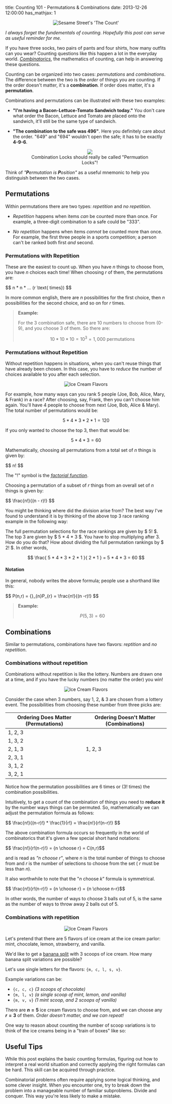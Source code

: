 title: Counting 101 - Permutations & Combinations
date: 2013-12-26 12:00:00
has_mathjax: 1

<center>
    <img alt="Sesame Street's 'The Count'" src="https://static-secure.guim.co.uk/sys-images/Media/Pix/pictures/2009/11/9/1257758922191/Sesame-Street-the-Count-001.jpg">
</center>

_I always forget the fundementals of counting.  Hopefully this post can serve as useful reminder for me._

If you have three socks, two pairs of pants and four shirts, how many outfits
can you wear? Counting questions like this happen a lot in the everyday world.
*[Combinatorics][2]*, the mathematics of counting, can help in answering these
questions.

Counting can be organized into two cases: _permutations_ and _combinations_.
The difference between the two is the _order_ of things you are counting.  If
the order doesn't matter, it's a **combination**.  If order does matter, it's a
**permutation**.  

Combinations and permutations can be illustrated with these two examples:

* **"I'm having a Bacon-Lettuce-Tomato Sandwich today."**  You don't care what
  order the Bacon, Lettuce and Tomato are placed onto the sandwich, it'll
  still be the same type of sandwich.

* **"The combination to the safe was 496"**.  Here you definitely care about the
  order.  "649" and "694"  wouldn't open the safe; it has to be exactly
  **4-9-6**.
    
    <center>
    <figure>
        <img src="http://ecx.images-amazon.com/images/I/411FE4A25ZL._SY300_.jpg">
        <figcaption>
        Combination Locks should really be called "Permuation Locks"!
        </figcaption>
    </figure>
    </center>

Think of _"**P**ermutation is **P**osition"_ as a useful mnemonic to help you
distinguish between the two cases.

Permutations
------------

Within permutations there are two types: _repetition_ and _no repetition_.

* _Repetition_ happens when items _can_ be counted more than once.  For example, a
  three-digit combination to a safe could be "333".

* _No repetition_ happens when items _cannot_ be counted more than once.  For
  example, the first three people in a sports competition; a person can't be
  ranked both first _and_ second.

### Permutations with Repetition

These are the easiest to count up.  When you have $n$ things to choose from,
you have $n$ choices each time!  When choosing $r$ of them, the permutations
are:

<div class="well">
$$ n * n * ... (r \text{ times}) $$
</div>

In more common english, there are $n$ possibilities for the first choice, then
$n$ possibilities for the second choice, and so on for $r$ times.

> <b>Example:</b>
> 
> For the 3 combination safe, there are 10 numbers to choose from (0-9), and you
> choose 3 of them. So there are:
> 
> $$ 10 * 10 * 10 = 10^3 = 1,000 \text{ permutations} $$

### Permutations without Repetition

Without repetition happens in situations, when you can't reuse things that have
already been chosen. In this case, you have to _reduce_ the number of choices
available to you after each selection. 

<center>
<img alt="Ice Cream Flavors" src="https://usatftw.files.wordpress.com/2015/09/olympic-winners-podium-007.jpg">
</center>

For example, how many ways can you rank 5 people (Joe, Bob, Alice, Mary, &
Frank) in a race? After choosing, say, Frank, then you can't choose him again.
You'll have 4 people to choose from next (Joe, Bob, Alice & Mary).  The total
number of permutations would be:

$$ 5 * 4 * 3 * 2 * 1 = 120 $$

If you only wanted to choose the top 3, then that would be:

$$ 5 * 4 * 3 = 60 $$

Mathematically, choosing all permutations from a total set of $n$ things is given by:

<div class="well">
$$ n! $$
</div>

The "$!$" symbol is the *[factorial function][factorial]*.

Choosing a permutation of a subset of $r$ things from an overall set of $n$
things is given by:

<div class="well">
$$ \frac{n!}{(n - r)!} $$
</div>

You might be thinking where did the division arise from?  The best way I've
found to understand it is by thinking of the above top 3 race ranking example
in the following way:

The full permutation selections for the race rankings are given by $ 5! $.  The
top 3 are given by $ 5 * 4 * 3 $.  You have to stop multiplying after 3.  How
do you do that?  How about dividing the full permutation rankings by $ 2! $.
In other words,

$$ \frac{ 5 * 4 * 3 * 2 * 1 }{ 2 * 1 } = 5 * 4 * 3 = 60 $$

#### Notation

In general, nobody writes the above formula; people use a shorthand like this:

<div class="well">
$$ P(n,r) = {}_{n}P_{r} = \frac{n!}{(n -r)!} $$
</div>

> <b>Example:</b>
> 
> $$ P(5,3) = 60 $$

Combinations
------------

Similar to permutations, combinations have two flavors: _reptition_ and _no repetition_.

### Combinations without repetition

Combinations without repetition is like the lottery.  Numbers are drawn one at
a time, and if you have the lucky numbers (no matter the order) you win!

<center>
<img alt="Ice Cream Flavors" src="http://cdn.moneycrashers.com/wp-content/uploads/2008/04/lottery-balls-cash.jpg">
</center>

Consider the case when 3 numbers, say 1, 2, & 3 are chosen from a lottery
event.  The possibilities from choosing these number from three picks are:

<center>
  <table class="table table-condensed">
    <thead>
      <tr>
         <th>Ordering Does Matter (Permutations)</th>
         <th>Ordering Doesn't Matter (Combinations)</th>
      </tr>
    </thead>
    <tbody>
        <tr>
            <td>1, 2, 3</td>
            <td></td>
        </tr>
        <tr>
            <td>1, 3, 2</td>
            <td></td>
        </tr>
        <tr>
            <td>2, 1, 3</td>
            <td>1, 2, 3</td>
        </tr>
        <tr>
            <td>2, 3, 1</td>
            <td></td>
        </tr>
        <tr>
            <td>3, 1, 2</td>
            <td></td>
        </tr>
        <tr>
            <td>3, 2, 1</td>
            <td></td>
        </tr>
    </tbody>
  </table>
</center>

Notice how the permutation possibilities are 6 times or ($3!$ times) the
combination possibilities.

Intuitively, to get a count of the combination of things you need to
**reduce it** by the number ways things can be permuted.  So, mathematically we
can adjust the permutation formula as follows:

<div class="well">
$$ \frac{n!}{(n-r)!} * \frac{1}{r!} = \frac{n!}{r!(n-r)!} $$
</div>

The above combination formula occurs so frequently in the world of
combinatorics that it's given a few special short hand notations:

<div class="well">
$$ \frac{n!}{r!(n-r)!} = {n \choose r} = C(n,r)$$
</div>

and is read as *"$n$ choose $r$"*, where $n$ is the total number of things to
choose from and $r$ is the number of selections to choose from the set ( $r$
must be less than $n$).

It also worthwhile to note that the "$n$ choose $k$" formula is symmetrical.

<div class="well">
$$ \frac{n!}{r!(n-r)!} = {n \choose r} = {n \choose n-r}$$
</div>

In other words, the number of ways to choose 3 balls out of 5, is the same as
the number of ways to throw away 2 balls out of 5.

### Combinations with repetition

<center>
<img alt="Ice Cream Flavors" src="http://www.previewbd.com/admin/uploads/project_image/142772156320100401-ice-cream-parlor-600x411.jpg">
</center>

Let's pretend that there are 5 flavors of ice cream at the ice cream parlor:  mint, chocolate, lemon, strawberry, and vanilla.

We'd like to get a [banana split][1] with 3 scoops of ice cream. How many banana split variations are possible?

Let's use single letters for the flavors: `{m, c, l, s, v}`.

Example variations can be:

* `{c, c, c}` *(3 scoops of chocolate)*
* `{m, l, v}` *(a single scoop of mint, lemon, and vanilla)*
* `{m, v, v}` *(1 mint scoop, and 2 scoops of vanilla)*

There are **$n=5$** ice cream flavors to choose from, and we can choose any **$r=3$** of them.  _Order doesn't matter, and we can repeat!_

One way to reason about counting the number of scoop variations is to think of the ice creams being in a "train of boxes" like so:




Useful Tips
-----------

While this post explains the basic counting formulas, figuring out how to
interpret a real world situation and correctly applying the right formulas can
be hard.  This skill can be acquired through practice.

Combinatorial problems often require applying some logical thinking, and some
clever insight. When you encounter one, try to break down the problem into a
manageable number of familiar subproblems.  Divide and conquer.  This way
you're less likely to make a mistake.

[factorial]: http://en.wikipedia.org/wiki/Factorial
[1]: https://en.wikipedia.org/wiki/Banana_split
[2]: https://en.wikipedia.org/wiki/Combinatorics
